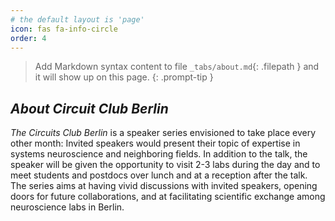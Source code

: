 ```yaml
---
# the default layout is 'page'
icon: fas fa-info-circle
order: 4
---
```


> Add Markdown syntax content to file `_tabs/about.md`{: .filepath } and it will show up on this page.
{: .prompt-tip }


## ***About Circuit Club Berlin***


_The Circuits Club Berlin_ is a speaker series envisioned to take place every other month: Invited speakers would present their topic of expertise in systems neuroscience and neighboring fields. In addition to the talk, the speaker will be given the opportunity to visit 2-3 labs during the day and to meet students and postdocs over lunch and at a reception after the talk. The series aims at having vivid discussions with invited speakers, opening doors for future collaborations, and at facilitating scientific exchange among neuroscience labs in Berlin.